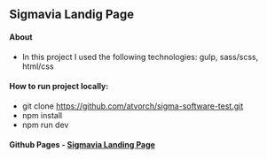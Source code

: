 ## Sigmavia Landig Page

#### About
* In this project I used the following technologies: gulp, sass/scss, html/css

#### How to run project locally:
* git clone https://github.com/atvorch/sigma-software-test.git
* npm install
* npm run dev

#### Github Pages - [Sigmavia Landing Page](https://atvorch.github.io/testo/)


